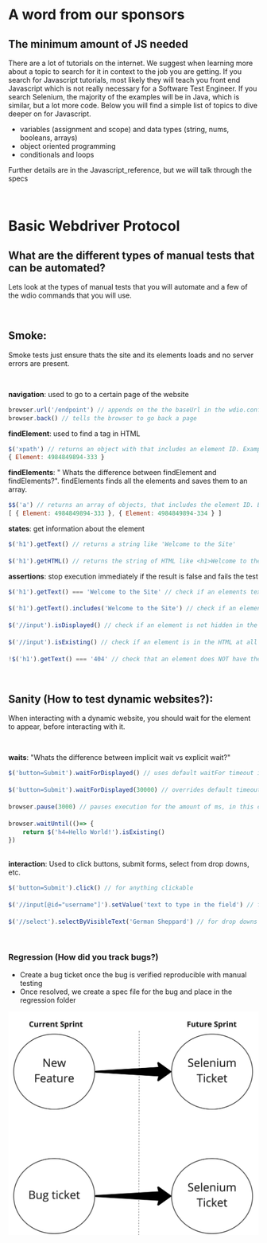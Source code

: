 # A word from our sponsors

## The minimum amount of JS needed
There are a lot of tutorials on the internet. We suggest when learning more about a topic to search for it in context to the job you are getting. If you search for Javascript tutorials, most likely they will teach you front end Javascript which is not really necessary for a Software Test Engineer. If you search Selenium, the majority of the examples will be in Java, which is similar, but a lot more code. Below you will find a simple list of topics to dive deeper on for Javascript.

- variables (assignment and scope) and data types (string, nums, booleans, arrays)
- object oriented programming
- conditionals and loops

Further details are in the Javascript_reference, but we will talk through the specs

<br>

# Basic Webdriver Protocol

## What are the different types of manual tests that can be automated?

Lets look at the types of manual tests that you will automate and a few of the wdio commands that you will use. 

<br>

## Smoke: 

Smoke tests just ensure thats the site and its elements loads and no server errors are present. 

<br>

**navigation**: used to go to a certain page of the website
``` javascript
browser.url('/endpoint') // appends on the the baseUrl in the wdio.config.js
browser.back() // tells the browser to go back a page
```
**findElement**: used to find a tag in HTML
``` javascript
$('xpath') // returns an object with that includes an element ID. Example: 
{ Element: 4984849894-333 }
```
**findElements**: " Whats the difference between findElement and findElements?". findElements finds all the elements and saves them to an array.

``` javascript
$$('a') // returns an array of objects, that includes the element ID. Example in the console if there were two a tags on the website: 
[ { Element: 4984849894-333 }, { Element: 4984849894-334 } ]
```
**states**: get information about the element
``` javascript
$('h1').getText() // returns a string like 'Welcome to the Site'

$('h1').getHTML() // returns the string of HTML like <h1>Welcome to the Site</h1>

```
**assertions**: stop execution immediately if the result is false and fails the test
``` javascript
$('h1').getText() === 'Welcome to the Site' // check if an elements text equals a specific string

$('h1').getText().includes('Welcome to the Site') // check if an elements text includes a part of a string

$('//input').isDisplayed() // check if an element is not hidden in the HTML

$('//input').isExisting() // check if an element is in the HTML at all

!$('h1').getText() === '404' // check that an element does NOT have the text 404
```

<br>

## Sanity (How to test dynamic websites?): 

When interacting with a dynamic website, you should wait for the element to appear, before interacting with it.

<br>

**waits**: "Whats the difference between implicit wait vs explicit wait?"
``` javascript
$('button=Submit').waitForDisplayed() // uses default waitFor timeout in wdio.conf.js aka implicit wait

$('button=Submit').waitForDisplayed(30000) // overrides default timeout aka explicit wait

browser.pause(3000) // pauses execution for the amount of ms, in this case 3 seconds

browser.waitUntil(()=> {
    return $('h4=Hello World!').isExisting()
})



```
**interaction**: Used to click buttons, submit forms, select from drop downs, etc.
``` javascript
$('button=Submit').click() // for anything clickable

$('//input[@id="username"]').setValue('text to type in the field') // for input fields

$('//select').selectByVisibleText('German Sheppard') // for drop downs with select tags
```




<br>

### Regression (How did you track bugs?)
- Create a bug ticket once the bug is verified reproducible with manual testing
- Once resolved, we create a spec file for the bug and place in the regression folder

![alt text](../imgs/sprints.jpg "page object example")